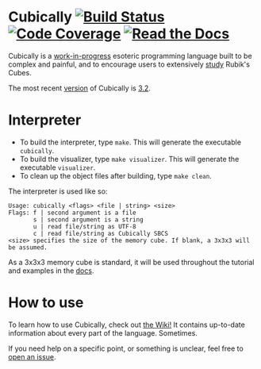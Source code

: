 # Cubically [![Build Status](https://travis-ci.org/aaronryank/Cubically.svg?branch=master)](https://travis-ci.org/aaronryank/Cubically) [![Code Coverage](https://codecov.io/github/aaronryank/Cubically/coverage.svg?branch=master)](https://codecov.io/github/aaronryank/Cubically?branch=master) [![Read the Docs](https://readthedocs.org/projects/cubically/badge/?version=latest)](http://cubically.readthedocs.io/en/latest/?badge=latest)

Cubically is a [work-in-progress](//github.com/cubically) esoteric programming language built to be complex and painful, and to encourage users to extensively [study](//github.com/cubically/algorithms) Rubik's Cubes.

The most recent [version](//github.com/aaronryank/cubically/releases) of Cubically is [3.2](//github.com/aaronryank/cubically/releases/tag/v3.2).

# Interpreter

 - To build the interpreter, type `make`. This will generate the executable `cubically`.
 - To build the visualizer, type `make visualizer`. This will generate the executable `visualizer`.
 - To clean up the object files after building, type `make clean`.

The interpreter is used like so:

    Usage: cubically <flags> <file | string> <size>
    Flags: f | second argument is a file
           s | second argument is a string
           u | read file/string as UTF-8
           c | read file/string as Cubically SBCS
    <size> specifies the size of the memory cube. If blank, a 3x3x3 will be assumed.

As a 3x3x3 memory cube is standard, it will be used throughout the tutorial and examples in the [docs](//github.com/aaronryank/Cubically/wiki).

# How to use

To learn how to use Cubically, check out [the Wiki!](//github.com/aaronryank/Cubically/wiki) It contains up-to-date information about every part of the language. Sometimes.

If you need help on a specific point, or something is unclear, feel free to [open an issue](//github.com/aaronryank/Cubically/issues).
